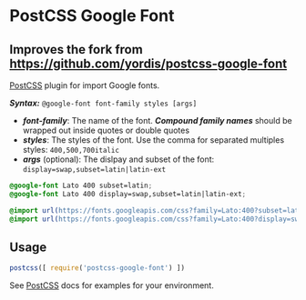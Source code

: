 # PostCSS Google Font

## Improves the fork from https://github.com/yordis/postcss-google-font

[PostCSS] plugin for import Google fonts.

***Syntax:*** `@google-font font-family styles [args]`
- ***font-family***: The name of the font. ***Compound family names*** should be wrapped out
inside quotes or double quotes
- ***styles***: The styles of the font. Use the comma for separated multiples styles: `400,500,700italic`
- ***args*** (optional): The dislpay and subset of the font: `display=swap,subset=latin|latin-ext`

```css
@google-font Lato 400 subset=latin;
@google-font Lato 400 display=swap,subset=latin|latin-ext;
```

```css
@import url(https://fonts.googleapis.com/css?family=Lato:400?subset=latin);
@import url(https://fonts.googleapis.com/css?family=Lato:400?display=swap&subset=latin,latin-ext);
```

## Usage

```js
postcss([ require('postcss-google-font') ])
```

See [PostCSS] docs for examples for your environment.

[PostCSS]: https://github.com/postcss/postcss
